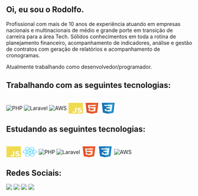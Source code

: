 ## Oi, eu sou o Rodolfo.

Profissional com mais de 10 anos de experiência atuando em empresas nacionais e multinacionais de médio e grande porte em transição de carreira para a área Tech. Sólidos conhecimentos em toda a rotina de planejamento financeiro, acompanhamento de indicadores, análise e gestão de contratos com geração de relatórios e acompanhamento de cronogramas. 

Atualmente trabalhando como desenvolvedor/programador.

## Trabalhando com as seguintes tecnologias:
</div>
<div style="display: inline_block"><br>
  <img align="center" alt="PHP" height="30" width="40" src="https://upload.wikimedia.org/wikipedia/commons/2/27/PHP-logo.svg"> 
  <img align="center" alt="Laravel" height="30" width="40" src="https://upload.wikimedia.org/wikipedia/commons/9/9a/Laravel.svg">  
  <img align="center" alt="AWS" height="30" width="40" src="https://upload.wikimedia.org/wikipedia/commons/9/93/Amazon_Web_Services_Logo.svg">
  <img align="center" alt="Js" height="30" width="40" src="https://raw.githubusercontent.com/devicons/devicon/master/icons/javascript/javascript-plain.svg">
  <img align="center" alt="HTML" height="30" width="40" src="https://raw.githubusercontent.com/devicons/devicon/master/icons/html5/html5-original.svg">
  <img align="center" alt="CSS" height="30" width="40" src="https://raw.githubusercontent.com/devicons/devicon/master/icons/css3/css3-original.svg">
</div>

## Estudando as seguintes tecnologias:
</div>
<div style="display: inline_block"><br>
  <img align="center" alt="Js" height="30" width="40" src="https://raw.githubusercontent.com/devicons/devicon/master/icons/javascript/javascript-plain.svg">
  <img align="center" alt="React" height="30" width="40" src="https://raw.githubusercontent.com/devicons/devicon/master/icons/react/react-original.svg"> 
  <img align="center" alt="PHP" height="30" width="40" src="https://upload.wikimedia.org/wikipedia/commons/2/27/PHP-logo.svg"> 
  <img align="center" alt="Laravel" height="30" width="40" src="https://upload.wikimedia.org/wikipedia/commons/9/9a/Laravel.svg">
  <img align="center" alt="HTML" height="30" width="40" src="https://raw.githubusercontent.com/devicons/devicon/master/icons/html5/html5-original.svg">
  <img align="center" alt="CSS" height="30" width="40" src="https://raw.githubusercontent.com/devicons/devicon/master/icons/css3/css3-original.svg">
  <img align="center" alt="AWS" height="30" width="40" src="https://upload.wikimedia.org/wikipedia/commons/9/93/Amazon_Web_Services_Logo.svg">     
</div>

  
## Redes Sociais:
   <a href="https://instagram.com/rclepf" target="_blank"><img src="https://img.shields.io/badge/-Instagram-%23E4405F?style=for-the-badge&logo=instagram&logoColor=white" target="_blank"></a>
 	<a href="https://www.twitch.tv/rodolfoclepf" target="_blank"><img src="https://img.shields.io/badge/Twitch-9146FF?style=for-the-badge&logo=twitch&logoColor=white" target="_blank"></a>
  <a href = "mailto:rclepf@gmail.com"><img src="https://img.shields.io/badge/-Gmail-%23333?style=for-the-badge&logo=gmail&logoColor=white" target="_blank"></a>
  <a href="https://www.linkedin.com/in/rodolfoclepf" target="_blank"><img src="https://img.shields.io/badge/-LinkedIn-%230077B5?style=for-the-badge&logo=linkedin&logoColor=white" target="_blank"></a> 

